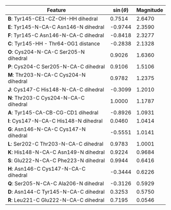 | Feature | $\sin \left( \theta \right)$ | Magnitude |
|---------|------------|-----------|
| **B**: Tyr145-CE1-CZ-OH-HH dihedral | 0.7514 | 2.6470 |
| **E**: Tyr145-N-CA-C Asn146-N dihedral | -0.9744 | 2.3590 |
| **F**: Tyr145-C Asn146-N-CA-C dihedral | -0.8418 | 2.3277 |
| **C**: Tyr145-HH - Thr64-OG1 distance | -0.2838 | 2.1328 |
| **O**: Cys204-N-CA-C Ser205-N dihedral | 0.9026 | 1.6360 |
| **P**: Cys204-C Ser205-N-CA-C dihedral | 0.9106 | 1.5106 |
| **M**: Thr203-N-CA-C Cys204-N dihedral | 0.9782 | 1.2375 |
| **J**: Cys147-C His148-N-CA-C dihedral | -0.3099 | 1.2010 |
| **N**: Thr203-C Cys204-N-CA-C dihedral | 1.0000 | 1.1787 |
| **A**: Tyr145-CA-CB-CG-CD1 dihedral | -0.8926 | 1.0931 |
| **I**: Cys147-N-CA-C His148-N dihedral | 0.0460 | 1.0414 |
| **G**: Asn146-N-CA-C Cys147-N dihedral | -0.5551 | 1.0141 |
| **L**: Ser202-C Thr203-N-CA-C dihedral | 0.9783 | 1.0001 |
| **K**: His148-N-CA-C Asn149-N dihedral | 0.9224 | 0.9684 |
| **S**: Glu222-N-CA-C Phe223-N dihedral | 0.9944 | 0.6416 |
| **H**: Asn146-C Cys147-N-CA-C dihedral | -0.3444 | 0.6226 |
| **Q**: Ser205-N-CA-C Ala206-N dihedral | -0.3126 | 0.5929 |
| **D**: Asn144-C Tyr145-N-CA-C dihedral | 0.3253 | 0.5750 |
| **R**: Leu221-C Glu222-N-CA-C dihedral | 0.7195 | 0.0546 |
